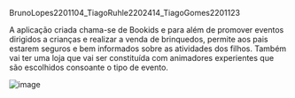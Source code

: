 BrunoLopes2201104_TiagoRuhle2202414_TiagoGomes2201123

A aplicação criada chama-se de Bookids e para além de promover eventos dirigidos a crianças e realizar a venda de brinquedos, permite aos pais estarem seguros e bem informados sobre as atividades dos filhos. Também vai ter uma loja que vai ser constituída com animadores experientes que são escolhidos consoante o tipo de evento.

![image](https://user-images.githubusercontent.com/73340220/123489852-ca7ae200-d60a-11eb-9166-68f405bb038c.png)
